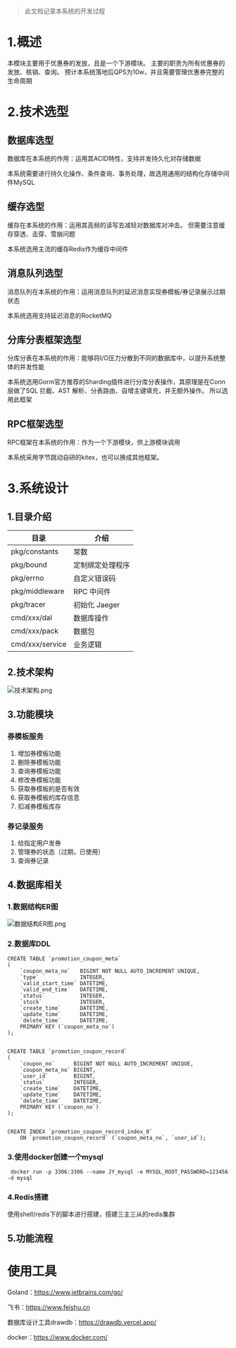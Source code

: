 > 此文档记录本系统的开发过程

# 1.概述

本模块主要用于优惠券的发放，且是一个下游模块。
主要的职责为所有优惠券的发放、核销、查询。
预计本系统落地后QPS为10w，并且需要管理优惠券完整的生命周期

# 2.技术选型

## 数据库选型

数据库在本系统的作用：运用其ACID特性，支持并发持久化对存储数据

本系统需要进行持久化操作、条件查询、事务处理，故选用通用的结构化存储中间件MySQL

## 缓存选型

缓存在本系统的作用：运用其高频的读写去减轻对数据库对冲击。
但需要注意缓存穿透、击穿、雪崩问题

本系统选用主流的缓存Redis作为缓存中间件

## 消息队列选型

消息队列在本系统的作用：运用消息队列的延迟消息实现券模板/券记录展示过期状态

本系统选用支持延迟消息的RocketMQ

## 分库分表框架选型

分库分表在本系统的作用：能够将I/O压力分散到不同的数据库中，以提升系统整体的并发性能

本系统选用Gorm官方推荐的Sharding插件进行分库分表操作，其原理是在Conn层做了SQL 拦截、AST 解析、分表路由、自增主键填充，并无额外操作。
所以选用此框架

## RPC框架选型

RPC框架在本系统的作用：作为一个下游模块，供上游模块调用

本系统采用字节跳动自研的kitex，也可以换成其他框架。

# 3.系统设计

## 1.目录介绍

| 目录              | 介绍         |
|-----------------|------------|
| pkg/constants   | 常数         |
| pkg/bound       | 定制绑定处理程序   |
| pkg/errno       | 自定义错误码     |
| pkg/middleware  | RPC 中间件    |
| pkg/tracer      | 初始化 Jaeger |
| cmd/xxx/dal     | 数据库操作      |
| cmd/xxx/pack    | 数据包        |
| cmd/xxx/service | 业务逻辑       |

## 2.技术架构

![技术架构.png](image/技术架构.png)

## 3.功能模块

### 券模板服务

1. 增加券模板功能
2. 删除券模板功能
3. 查询券模板功能
4. 修改券模板功能
5. 获取券模板的是否有效
6. 获取券模板的库存信息
7. 扣减券模板库存

### 券记录服务

1. 给指定用户发券
2. 管理券的状态（过期，已使用）
3. 查询券记录

## 4.数据库相关

### 1.数据结构ER图

![数据结构ER图.png](image/数据结构ER图.png)

### 2.数据库DDL

```mysql
CREATE TABLE `promotion_coupon_meta`
(
    `coupon_meta_no`   BIGINT NOT NULL AUTO_INCREMENT UNIQUE,
    `type`             INTEGER,
    `valid_start_time` DATETIME,
    `valid_end_time`   DATETIME,
    `status`           INTEGER,
    `stock`            INTEGER,
    `create_time`      DATETIME,
    `update_time`      DATETIME,
    `delete_time`      DATETIME,
    PRIMARY KEY (`coupon_meta_no`)
);


CREATE TABLE `promotion_coupon_record`
(
    `coupon_no`      BIGINT NOT NULL AUTO_INCREMENT UNIQUE,
    `coupon_meta_no` BIGINT,
    `user_id`        BIGINT,
    `status`         INTEGER,
    `create_time`    DATETIME,
    `update_time`    DATETIME,
    `delete_time`    DATETIME,
    PRIMARY KEY (`coupon_no`)
);


CREATE INDEX `promotion_coupon_record_index_0`
    ON `promotion_coupon_record` (`coupon_meta_no`, `user_id`);

```

### 3.使用docker创建一个mysql

```shell
 docker run -p 3306:3306 --name JY_mysql -e MYSQL_ROOT_PASSWORD=123456 -d mysql
```

### 4.Redis搭建

使用shell/redis下的脚本进行搭建，搭建三主三从的redis集群

## 5.功能流程

# 使用工具

Goland：https://www.jetbrains.com/go/

飞书：https://www.feishu.cn

数据库设计工具drawdb：https://drawdb.vercel.app/

docker：https://www.docker.com/